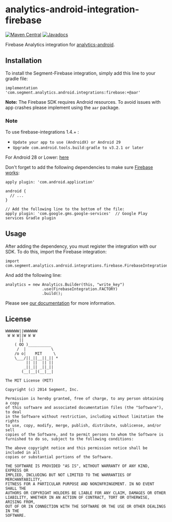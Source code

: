 analytics-android-integration-firebase
=======================================

[![Maven Central](https://maven-badges.herokuapp.com/maven-central/com.segment.analytics.android.integrations/firebase/badge.svg)](https://maven-badges.herokuapp.com/maven-central/com.segment.analytics.android.integrations/firebase)
[![Javadocs](http://javadoc-badge.appspot.com/com.segment.analytics.android.integrations/firebase.svg?label=javadoc)](http://javadoc-badge.appspot.com/com.segment.analytics.android.integrations/firebase)

Firebase Analytics integration for [analytics-android](https://github.com/segmentio/analytics-android).

## Installation

To install the Segment-Firebase integration, simply add this line to your gradle file:

```
implementation 'com.segment.analytics.android.integrations:firebase:+@aar'
```

**Note:** The Firebase SDK requires Android resources. To avoid issues with app crashes please implement using the `aar` package. 

### Note
To use firebase-integrations 1.4.+ :
* `Update your app to use (AndroidX) or Android 29`
* `Upgrade com.android.tools.build:gradle to v3.2.1 or later`

For Android 28 or Lower: [here](https://search.maven.org/artifact/com.segment.analytics.android.integrations/firebase/1.2.0/aar)

Don't forget to add the following dependencies to make sure [Firebase works](https://firebase.google.com/docs/android/setup/):
```
apply plugin: 'com.android.application'

android {
  // ...
}

// Add the following line to the bottom of the file:
apply plugin: 'com.google.gms.google-services'  // Google Play services Gradle plugin
```

## Usage

After adding the dependency, you must register the integration with our SDK.  To do this, import the Firebase integration:


```
import com.segment.analytics.android.integrations.firebase.FirebaseIntegration;

```

And add the following line:

```
analytics = new Analytics.Builder(this, "write_key")
                .use(FirebaseIntegration.FACTORY)
                .build();
```

Please see [our documentation](https://segment.com/docs/integrations/firebase-analytics/) for more information.


## License

```
WWWWWW||WWWWWW
 W W W||W W W
      ||
    ( OO )__________
     /  |           \
    /o o|    MIT     \
    \___/||_||__||_|| *
         || ||  || ||
        _||_|| _||_||
       (__|__|(__|__|

The MIT License (MIT)

Copyright (c) 2014 Segment, Inc.

Permission is hereby granted, free of charge, to any person obtaining a copy
of this software and associated documentation files (the "Software"), to deal
in the Software without restriction, including without limitation the rights
to use, copy, modify, merge, publish, distribute, sublicense, and/or sell
copies of the Software, and to permit persons to whom the Software is
furnished to do so, subject to the following conditions:

The above copyright notice and this permission notice shall be included in all
copies or substantial portions of the Software.

THE SOFTWARE IS PROVIDED "AS IS", WITHOUT WARRANTY OF ANY KIND, EXPRESS OR
IMPLIED, INCLUDING BUT NOT LIMITED TO THE WARRANTIES OF MERCHANTABILITY,
FITNESS FOR A PARTICULAR PURPOSE AND NONINFRINGEMENT. IN NO EVENT SHALL THE
AUTHORS OR COPYRIGHT HOLDERS BE LIABLE FOR ANY CLAIM, DAMAGES OR OTHER
LIABILITY, WHETHER IN AN ACTION OF CONTRACT, TORT OR OTHERWISE, ARISING FROM,
OUT OF OR IN CONNECTION WITH THE SOFTWARE OR THE USE OR OTHER DEALINGS IN THE
SOFTWARE.
```

